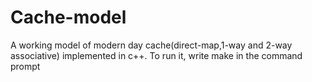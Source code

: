 # Cache-model

A working model of modern day cache(direct-map,1-way and 2-way associative) implemented in c++.
To run it, write make in the command prompt
